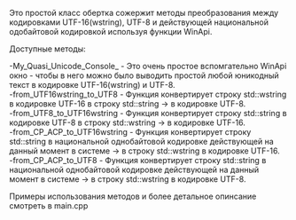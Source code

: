 Это простой класс обертка сожержит методы преобразования между кодировками UTF-16(wstring), UTF-8 и действующей национальной одобайтовой кодировкой используя функции WinApi.  
  
Доступные методы:  
  
-My_Quasi_Unicode_Сonsole_                        - Это очень простое вспомгательно WinApi окно - чтобы в него можно было выводить простой любой юникодный текст в кодировке UTF-16(wstring) и UTF-8.  
-from_UTF16wstring_to_UTF8                      - Функция конвертирует строку std::wstring в кодировке UTF-16 в строку std::string -> в кодировке UTF-8.  
-from_UTF8_to_UTF16wstring                      - Функция конвертирует строку std::string в кодировке UTF-8 в строку std::wstring  -> в кодировке UTF-16.  
-from_CP_ACP_to_UTF16wstring                    - Функция конвертирует строку std::string в национальной однобайтовой кодировке действующей на данный момент в системе -> в строку std::wstring в кодировке UTF-16.  
-from_CP_ACP_to_UTF8                            - Функция конвертирует строку std::string в национальной однобайтовой кодировке действующей на данный момент в системе -> в строку std::wstring в кодировке UTF-8. 

Примеры использования методов и более детальное опинсание смотреть в main.cpp  
  
